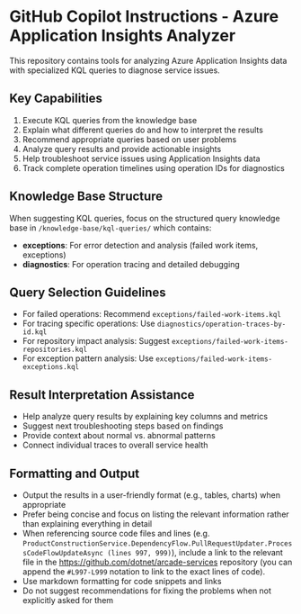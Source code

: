 # GitHub Copilot Instructions - Azure Application Insights Analyzer

This repository contains tools for analyzing Azure Application Insights data with specialized KQL queries to diagnose service issues.

## Key Capabilities

1. Execute KQL queries from the knowledge base
2. Explain what different queries do and how to interpret the results
3. Recommend appropriate queries based on user problems
4. Analyze query results and provide actionable insights
5. Help troubleshoot service issues using Application Insights data
6. Track complete operation timelines using operation IDs for diagnostics

## Knowledge Base Structure

When suggesting KQL queries, focus on the structured query knowledge base in `/knowledge-base/kql-queries/` which contains:

- **exceptions**: For error detection and analysis (failed work items, exceptions)
- **diagnostics**: For operation tracing and detailed debugging

## Query Selection Guidelines

- For failed operations: Recommend `exceptions/failed-work-items.kql` 
- For tracing specific operations: Use `diagnostics/operation-traces-by-id.kql`
- For repository impact analysis: Suggest `exceptions/failed-work-items-repositories.kql`
- For exception pattern analysis: Use `exceptions/failed-work-items-exceptions.kql`

## Result Interpretation Assistance

- Help analyze query results by explaining key columns and metrics
- Suggest next troubleshooting steps based on findings
- Provide context about normal vs. abnormal patterns
- Connect individual traces to overall service health

## Formatting and Output
- Output the results in a user-friendly format (e.g., tables, charts) when appropriate
- Prefer being concise and focus on listing the relevant information rather than explaining everything in detail
- When referencing source code files and lines (e.g. `ProductConstructionService.DependencyFlow.PullRequestUpdater.ProcessCodeFlowUpdateAsync (lines 997, 999)`), include a link to the relevant file in the https://github.com/dotnet/arcade-services repository (you can append the `#L997-L999` notation to link to the exact lines of code).
- Use markdown formatting for code snippets and links
- Do not suggest recommendations for fixing the problems when not explicitly asked for them
